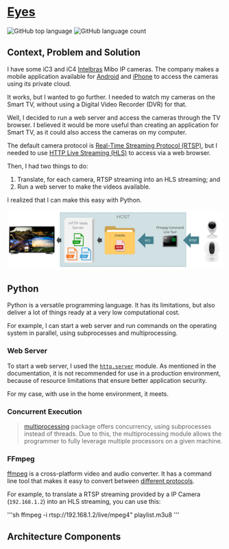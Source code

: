 # [Eyes](https://github.com/jon-cbar/eyes/)

<img alt="GitHub top language" src="https://img.shields.io/github/languages/top/jon-cbar/eyes?style=flat-square"> <img alt="GitHub language count" src="https://img.shields.io/github/languages/count/jon-cbar/eyes?style=flat-square">

## Context, Problem and Solution

I have some iC3 and iC4 [Intelbras](https://intelbras.com/en) Mibo IP cameras.
The company makes a mobile application available for [Android](https://play.google.com/store/apps/details?id=com.intelbras) and [iPhone](https://apps.apple.com/app/mibo/id1221971306) to access the cameras using its private cloud.

It works, but I wanted to go further.
I needed to watch my cameras on the Smart TV, without using a Digital Video Recorder (DVR) for that.

Well, I decided to run a web server and access the cameras through the TV browser.
I believed it would be more useful than creating an application for Smart TV, as it could also access the cameras on my computer.

The default camera protocol is [Real-Time Streaming Protocol (RTSP)](https://en.wikipedia.org/wiki/Real_Time_Streaming_Protocol), but I needed to use [HTTP Live Streaming (HLS)](https://en.wikipedia.org/wiki/HTTP_Live_Streaming) to access via a web browser.

Then, I had two things to do:

1. Translate, for each camera, RTSP streaming into an HLS streaming; and
2. Run a web server to make the videos available.

I realized that I can make this easy with Python.

![Architecture Diagram](architecture.png)

## Python

Python is a versatile programming language.
It has its limitations, but also deliver a lot of things ready at a very low computational cost.

For example, I can start a web server and run commands on the operating system in parallel, using subprocesses and multiprocessing.

### Web Server

To start a web server, I used the [`http.server`](https://docs.python.org/3/library/http.server.html) module.
As mentioned in the documentation, it is not recommended for use in a production environment, because of resource limitations that ensure better application security.

For my case, with use in the home environment, it meets.

### Concurrent Execution

> [multiprocessing](https://docs.python.org/3/library/multiprocessing.html) package offers concurrency, using subprocesses instead of threads. Due to this, the multiprocessing module allows the programmer to fully leverage multiple processors on a given machine.

### FFmpeg

[ffmpeg](https://www.ffmpeg.org/) is a cross-platform video and audio converter.
It has a command line tool that makes it easy to convert between [different protocols](http://ffmpeg.org/ffmpeg-protocols.html).

For example, to translate a RTSP streaming provided by a IP Camera (`192.168.1.2`) into an HLS streaming, you can use this:

'''sh
ffmpeg -i rtsp://192.168.1.2/live/mpeg4" playlist.m3u8
'''

## Architecture Components







